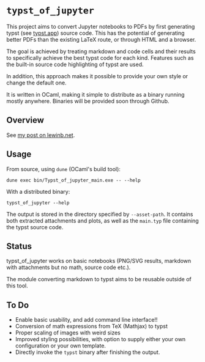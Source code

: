 # `typst_of_jupyter`

This project aims to convert Jupyter notebooks to PDFs by first generating typst (see [typst.app](https://typst.app))
source code. This has the potential of generating better PDFs than the existing LaTeX route, or through HTML and a
browser.

The goal is achieved by treating markdown and code cells and their results to specifically achieve the best typst code
for each kind. Features such as the built-in source code highlighting of typst are used.

In addition, this approach makes it possible to provide your own style or change the default one.

It is written in OCaml, making it simple to distribute as a binary running mostly anywhere. Binaries will be provided
soon through Github.

## Overview

See [my post on lewinb.net](https://lewinb.net/posts/19_typst_of_jupyter/).

## Usage

From source, using `dune` (OCaml's build tool):

```
dune exec bin/Typst_of_jupyter_main.exe -- --help
```

With a distributed binary:

```
typst_of_jupyter --help
```

The output is stored in the directory specified by `--asset-path`. It contains both extracted attachments and plots, as
well as the `main.typ` file containing the typst source code.

## Status

typst\_of\_jupyter works on basic notebooks (PNG/SVG results, markdown with attachments but no math, source code etc.).

The module converting markdown to typst aims to be reusable outside of this tool.

## To Do

* Enable basic usability, and add command line interface!!
* Conversion of math expressions from TeX (Mathjax) to typst
* Proper scaling of images with weird sizes
* Improved styling possibilities, with option to supply either your own configuration or your own template.
* Directly invoke the `typst` binary after finishing the output.

